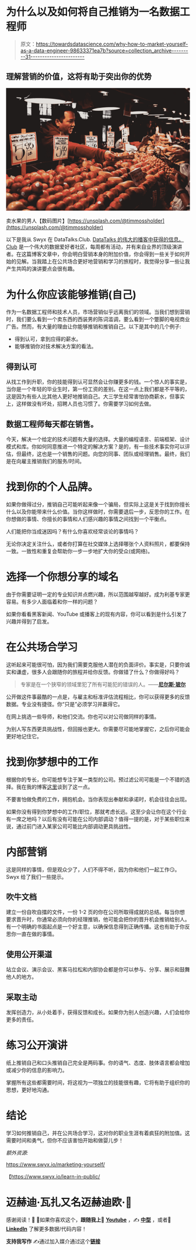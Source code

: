 # 为什么以及如何将自己推销为一名数据工程师

> 原文：<https://towardsdatascience.com/why-how-to-market-yourself-as-a-data-engineer-98633371ea7b?source=collection_archive---------31----------------------->

## 理解营销的价值，这将有助于突出你的优势

![](img/d02defd0becc20efbdd6a4c0c2f529a2.png)

卖水果的男人【数码图片】[https://unsplash.com/@timmossholder](https://unsplash.com/@timmossholder)

以下是我从 Swyx 在 DataTalks.Club. [DataTalks 的伟大的](https://datatalks.club/)[播客中获得的信息。Club](https://datatalks.club/podcast/s03e07-market-yourself.html) 是一个伟大的数据爱好者社区，每周都有活动，并有来自业界的顶级演讲者。在这篇博客文章中，你会明白营销本身的附加价值，你会得到一些关于如何开始的见解。当我踏上在公共场合更好地营销和学习的旅程时，我觉得分享一些让我产生共鸣的演讲要点会很有趣。

# 为什么你应该能够推销(自己)

作为一名数据工程师和技术人员，市场营销似乎远离我们的领域。当我们想到营销时，我们要么看到一个卖东西的西装男的陈词滥调，要么看到一个蹩脚的电视商业广告。然而，有大量的理由让你能够推销和推销自己。以下是其中的几个例子:

*   得到认可，拿到应得的薪水。
*   能够推销你对技术解决方案的看法。

## 得到认可

从找工作到升职，你的技能得到认可显然会让你赚更多的钱。一个惊人的事实是，当你是一个年轻的毕业生时，第一份工资的差别。在这一点上我们都是不平等的，这是因为有些人比其他人更好地推销自己。大三学生经常害怕协商薪水，但事实上，这样做没有坏处，招聘人员也习惯了。你需要学习如何去做。

## 数据工程师每天都在销售。

今天，解决一个给定的技术问题有大量的选择。大量的编程语言、前端框架、设计模式和库。你如何同意推进一个特定的解决方案？是的，有一些技术事实你可以评估，但最终，这也是一个销售的问题。向您的同事、团队或经理销售。最终，我们是在向雇主推销我们的服务/时间。

# 找到你的个人品牌。

如果你做得过分，推销自己可能听起来像一个骗局，但实际上这是关于找到你擅长什么以及你能带来什么价值。当你这样做时，你需要退后一步，反思你的工作。在你想做的事情、你擅长的事情和人们感兴趣的事情之间找到一个平衡点。

人们能把你当成迷因吗？有什么你喜欢经常谈论的事情吗？

无论你决定关注什么，或者你打算在社交媒体上选择哪张个人资料照片，都要保持一致。一致性和重复会帮助你一步一步地扩大你的受众(或网络)。

# 选择一个你想分享的域名

由于你需要证明一定的专业知识并点燃兴趣，所以范围越窄越好。成为利基专家更容易。有多少人面临着和你一样的问题？

如果你看看黑客新闻、YouTube 或播客上的现有内容，你可以看到是什么引发了兴趣并得到了启发。

# 在公共场合学习

这听起来可能很可怕，因为我们需要克服他人潜在的负面评价。事实是，只要你诚实和谦虚，很多人会跟随你的旅程并给你反馈。你做错了什么？你做得好吗？

> 专家是在一个狭窄的领域里犯了所有可能犯的错误的人。——[**尼尔斯·玻尔**](https://www.brainyquote.com/authors/niels-bohr-quotes)

公开做这件事最酷的一点是，与雇主和标准评估流程相比，你可以获得更多的反馈数据。专业没有捷径。你“只是”必须学习并赢得它。

在网上挑选一些导师，和他们交流。你也可以对公司做同样的事情。

为别人写东西更具挑战性，但回报也更大。你需要尽可能地掌握它，之后你可能会更好地记住它。

# 找到你梦想中的工作

根据你的专长，你可能想专注于某一类型的公司。预过滤公司可能是一个不错的选择。我在我的博客[这里](/i-did-25-interviews-at-8-different-tech-companies-for-a-data-engineer-position-in-1-month-feab3e465f13)谈到了这一点。

不要害怕做免费的工作，拥抱机会。当你表现出奉献和承诺时，机会往往会出现。

如果你没有得到你梦想中的工作/职位，那就考虑长远。这至少会让你在这个行业有一席之地吗？以后有没有可能在公司内部调动？值得一提的是，对于某些职位来说，通过前门进入某家公司可能比内部调动更具挑战性。

# 内部营销

这是同样的事情，但是观众少了，人们不得不听，因为你和他们一起工作😏。Swyx 给了我们一些提示。

## 吹牛文档

建立一份自吹自擂的文件，一份 1-2 页的你在公司所取得成就的总结。每当你想要求晋升时，你通常必须向你的经理推销，他可能会把你的晋升机会推销给别人。有一个明确的书面起点是一个好主意，以确保信息得到正确传播。这也有助于你反思你一直在做的事情。

## 使用公开渠道

站立会议、演示会议、黑客马拉松和内部协会都是你可以参与、分享、展示和鼓舞他人的地方。

## 采取主动

发挥创造力，从小处着手，获得反馈和成长。如果你为别人创造兴趣，人们会给你更多的责任。

# 练习公开演讲

纸上推销自己和口头推销自己完全是两码事。你的语气、态度、肢体语言都会增加或减少你的信息的影响力。

掌握所有这些都需要时间，将这视为一项独立的技能很有趣，它将有助于组织你的思想，更好地沟通。

# 结论

学习如何推销自己，并在公共场合学习，这对你的职业生涯有着疯狂的附加值。这需要时间和勇气，但你不应该害怕开始和做婴儿步！

*额外资源:*

https://www.swyx.io/marketing-yourself/

【https://www.swyx.io/learn-in-public/ 

# 迈赫迪·瓦扎又名迈赫迪欧·🧢

感谢阅读！🤗 🙌如果你喜欢这个，**跟随我上**🎥 [**Youtube**](https://www.youtube.com/channel/UCiZxJB0xWfPBE2omVZeWPpQ) ，✍️ [**中型**](https://medium.com/@mehdio) ，或者🔗 [**LinkedIn**](https://linkedin.com/in/mehd-io/) 了解更多数据/代码内容！

**支持我写作** ✍️通过加入媒介通过这个[**链接**](https://mehdio.medium.com/membership)